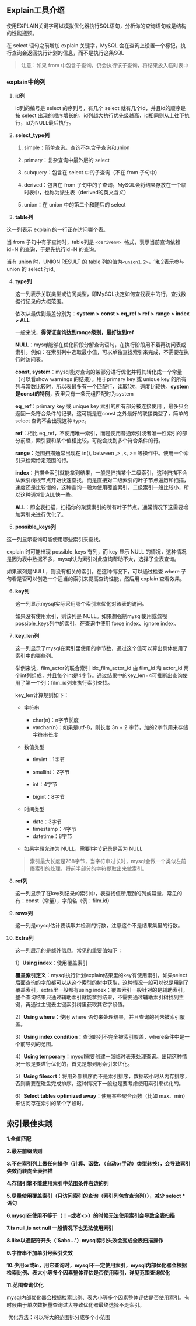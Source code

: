 ## Explain工具介绍

使用EXPLAIN关键字可以模拟优化器执行SQL语句，分析你的查询语句或是结构的性能瓶颈。

在 select 语句之前增加 explain 关键字，MySQL 会在查询上设置一个标记，执行查询会返回执行计划的信息，而不是执行这条SQL 

>  注意：如果 from 中包含子查询，仍会执行该子查询，将结果放入临时表中

### explain中的列

1. **id列**

   id列的编号是 select 的序列号，有几个 select 就有几个id，并且id的顺序是按 select 出现的顺序增长的。id列越大执行优先级越高，id相同则从上往下执行，id为NULL最后执行。

2. **select_type列** 

   1. simple：简单查询。查询不包含子查询和union

   2. primary：复杂查询中最外层的 select 

   3. subquery：包含在 select 中的子查询（不在 from 子句中）

   4. derived：包含在 from 子句中的子查询。MySQL会将结果存放在一个临时表中，也称为派生表（derived的英文含义）

   5. union：在 union 中的第二个和随后的 select

3.  **table列** 

   这一列表示 explain 的一行正在访问哪个表。 

   当 from 子句中有子查询时，table列是 `<derivenN> `格式，表示当前查询依赖 id=N 的查询，于是先执行id=N 的查询。

   当有 union 时，UNION RESULT 的 table 列的值为`<union1,2>`，1和2表示参与 union 的 select 行id。

4. **type列**

   这一列表示关联类型或访问类型，即MySQL决定如何查找表中的行，查找数据行记录的大概范围。 

   依次从最优到最差分别为：**system > const > eq_ref > ref > range > index > ALL** 

   一般来说，**得保证查询达到range级别，最好达到ref** 

   **NULL**：mysql能够在优化阶段分解查询语句，在执行阶段用不着再访问表或索引。例如：在索引列中选取最小值，可以单独查找索引来完成，不需要在执行时访问表。

   **const, system**：mysql能对查询的某部分进行优化并将其转化成一个常量（可以看show warnings 的结果）。用于primary key 或 unique key 的所有列与常数比较时，所以表最多有一个匹配行，读取1次，速度比较快。**system是const的特例**，表里只有一条元组匹配时为system  

   **eq_ref**：primary key 或 unique key 索引的所有部分被连接使用 ，最多只会返回一条符合条件的记录。这可能是在const 之外最好的联接类型了，简单的 select 查询不会出现这种 type。

   **ref**：相比 eq_ref，不使用唯一索引，而是使用普通索引或者唯一性索引的部分前缀，索引要和某个值相比较，可能会找到多个符合条件的行。 

   **range**：范围扫描通常出现在 in(), between ,> ,<, >= 等操作中。使用一个索引来检索给定范围的行。

   **index**：扫描全索引就能拿到结果，一般是扫描某个二级索引，这种扫描不会从索引树根节点开始快速查找，而是直接对二级索引的叶子节点遍历和扫描，速度还是比较慢的，这种查询一般为使用覆盖索引，二级索引一般比较小，所以这种通常比ALL快一些。 

   **ALL**：即全表扫描，扫描你的聚簇索引的所有叶子节点。通常情况下这需要增加索引来进行优化了。

5.  **possible_keys列** 

   这一列显示查询可能使用哪些索引来查找。 

   explain 时可能出现 possible_keys 有列，而 key 显示 NULL 的情况，这种情况是因为表中数据不多，mysql认为索引对此查询帮助不大，选择了全表查询。 

   如果该列是NULL，则没有相关的索引。在这种情况下，可以通过检查 where 子句看是否可以创造一个适当的索引来提高查询性能，然后用 explain 查看效果。

6. **key列**

   这一列显示mysql实际采用哪个索引来优化对该表的访问。 

   如果没有使用索引，则该列是 NULL。如果想强制mysql使用或忽视possible_keys列中的索引，在查询中使用 force index、ignore index。

7. **key_len列** 

   这一列显示了mysql在索引里使用的字节数，通过这个值可以算出具体使用了索引中的哪些列。 

   举例来说，film_actor的联合索引 idx_film_actor_id 由 film_id 和 actor_id 两个int列组成，并且每个int是4字节。通过结果中的key_len=4可推断出查询使用了第一个列：film_id列来执行索引查找。

   key_len计算规则如下： 

   - 字符串 
     - char(n)：n字节长度 
     - varchar(n)：如果是utf-8，则长度 3n + 2 字节，加的2字节用来存储字符串长度 

   - 数值类型
     - tinyint：1字节 
     - smallint：2字节 

     - int：4字节 

     - bigint：8字节 

   - 时间类型
     - date：3字节 
     - timestamp：4字节 
     - datetime：8字节 

   - 如果字段允许为 NULL，需要1字节记录是否为 NULL

   > 索引最大长度是768字节，当字符串过长时，mysql会做一个类似左前缀索引的处理，将前半部分的字符提取出来做索引。

8. **ref列**

   这一列显示了在key列记录的索引中，表查找值所用到的列或常量，常见的有：const（常量），字段名（例：film.id）

9. **rows列**

   这一列是mysql估计要读取并检测的行数，注意这个不是结果集里的行数。

10. **Extra列**

    这一列展示的是额外信息。常见的重要值如下： 

    1）**Using index**：使用覆盖索引 

    **覆盖索引定义**：mysql执行计划explain结果里的key有使用索引，如果select后面查询的字段都可以从这个索引的树中获取，这种情况一般可以说是用到了覆盖索引，extra里一般都有using index；覆盖索引一般针对的是辅助索引，整个查询结果只通过辅助索引就能拿到结果，不需要通过辅助索引树找到主键，再通过主键去主键索引树里获取其它字段值。

    2）**Using where**：使用 where 语句来处理结果，并且查询的列未被索引覆盖。

    3）**Using index condition**：查询的列不完全被索引覆盖，where条件中是一个前导列的范围。

    4）**Using temporary**：mysql需要创建一张临时表来处理查询。出现这种情况一般是要进行优化的，首先是想到用索引来优化。

    5）**Using filesort**：将用外部排序而不是索引排序，数据较小时从内存排序，否则需要在磁盘完成排序。这种情况下一般也是要考虑使用索引来优化的。

    6）**Select tables optimized away**：使用某些聚合函数（比如 max、min）来访问存在索引的某个字段时。

## 索引最佳实践

**1.全值匹配**

**2.最左前缀法则** 

**3.不在索引列上做任何操作（计算、函数、（自动or手动）类型转换），会导致索引失效而转向全表扫描** 

**4.存储引擎不能使用索引中范围条件右边的列**

**5.尽量使用覆盖索引（只访问索引的查询（索引列包含查询列）），减少 select \* 语句** 

**6.mysql在使用不等于（！=或者<>）的时候无法使用索引会导致全表扫描**

**7.is null,is not null 一般情况下也无法使用索引**

**8.like以通配符开头（'$abc...'）mysql索引失效会变成全表扫描操作**

**9.字符串不加单引号索引失效**

**10.少用or或in，用它查询时，mysql不一定使用索引，mysql内部优化器会根据检索比例、表大小等多个因素整体评估是否使用索引，详见范围查询优化** 

**11.范围查询优化**

​	mysql内部优化器会根据检索比例、表大小等多个因素整体评估是否使用索引。有时候由于单次数据量查询过大导致优化器最终选择不走索引。

​	优化方法：可以将大的范围拆分成多个小范围 